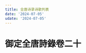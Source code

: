 ```yaml
---
title: 全唐诗录诗歌列表
date: '2024-07-05'
udate: '2024-07-05'
---
```

# 御定全唐詩錄卷二十

<PoemList :list="poems" :authorMap="authorMap" />


<script setup>
const chapter = '卷二十';
import poems from '/data/qtsl/卷二十/poems.json'
import authorMap from '/data/qtsl/卷二十/author.json'
</script>
